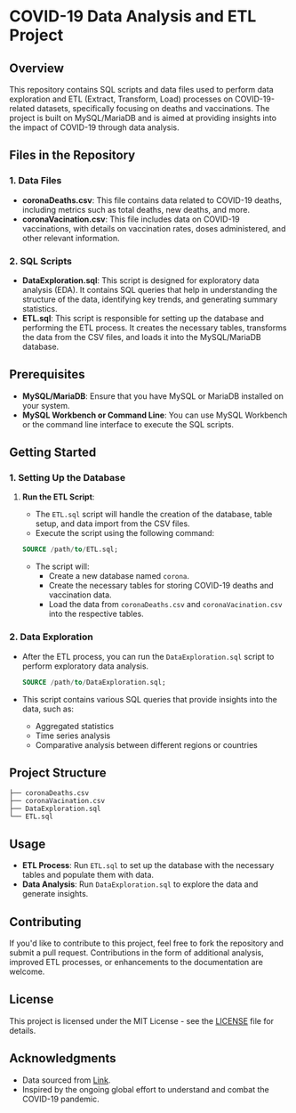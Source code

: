 # COVID-19 Data Analysis and ETL Project

## Overview

This repository contains SQL scripts and data files used to perform data exploration and ETL (Extract, Transform, Load) processes on COVID-19-related datasets, specifically focusing on deaths and vaccinations. The project is built on MySQL/MariaDB and is aimed at providing insights into the impact of COVID-19 through data analysis.

## Files in the Repository

### 1. Data Files
- **coronaDeaths.csv**: This file contains data related to COVID-19 deaths, including metrics such as total deaths, new deaths, and more.
- **coronaVacination.csv**: This file includes data on COVID-19 vaccinations, with details on vaccination rates, doses administered, and other relevant information.

### 2. SQL Scripts
- **DataExploration.sql**: This script is designed for exploratory data analysis (EDA). It contains SQL queries that help in understanding the structure of the data, identifying key trends, and generating summary statistics.
- **ETL.sql**: This script is responsible for setting up the database and performing the ETL process. It creates the necessary tables, transforms the data from the CSV files, and loads it into the MySQL/MariaDB database.

## Prerequisites

- **MySQL/MariaDB**: Ensure that you have MySQL or MariaDB installed on your system.
- **MySQL Workbench or Command Line**: You can use MySQL Workbench or the command line interface to execute the SQL scripts.

## Getting Started

### 1. Setting Up the Database

1. **Run the ETL Script**:
    - The `ETL.sql` script will handle the creation of the database, table setup, and data import from the CSV files.
    - Execute the script using the following command:

    ```sql
    SOURCE /path/to/ETL.sql;
    ```

    - The script will:
        - Create a new database named `corona`.
        - Create the necessary tables for storing COVID-19 deaths and vaccination data.
        - Load the data from `coronaDeaths.csv` and `coronaVacination.csv` into the respective tables.

### 2. Data Exploration

- After the ETL process, you can run the `DataExploration.sql` script to perform exploratory data analysis.

    ```sql
    SOURCE /path/to/DataExploration.sql;
    ```

- This script contains various SQL queries that provide insights into the data, such as:
    - Aggregated statistics
    - Time series analysis
    - Comparative analysis between different regions or countries

## Project Structure

```plaintext
├── coronaDeaths.csv
├── coronaVacination.csv
├── DataExploration.sql
└── ETL.sql
```

## Usage

- **ETL Process**: Run `ETL.sql` to set up the database with the necessary tables and populate them with data.
- **Data Analysis**: Run `DataExploration.sql` to explore the data and generate insights.

## Contributing

If you'd like to contribute to this project, feel free to fork the repository and submit a pull request. Contributions in the form of additional analysis, improved ETL processes, or enhancements to the documentation are welcome.

## License

This project is licensed under the MIT License - see the [LICENSE](LICENSE) file for details.

## Acknowledgments

- Data sourced from [Link](https://ourworldindata.org/covid-deaths).
- Inspired by the ongoing global effort to understand and combat the COVID-19 pandemic.
